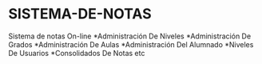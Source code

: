 SISTEMA-DE-NOTAS
================

Sistema de notas On-line
*Administración De Niveles
*Administración De Grados
*Administración De Aulas
*Administración Del Alumnado
*Niveles De Usuarios
*Consolidados De Notas
etc
